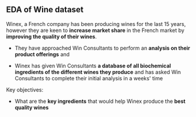 ## EDA of Wine dataset

Winex, a French company has been producing wines for the last 15 years, however they are keen to **increase market share** in the French market by **improving the quality of their wines**. 
  
  - They have approached Win Consultants to perform an **analysis on their product offerings** and
 
  - Winex has given Win Consultants **a database of all biochemical ingredients of the different wines they produce** and has asked Win Consultants to complete their initial analysis in a weeks' time
  
  
Key objectives:
   - What are the **key ingredients** that would help Winex produce the **best quality wines**
